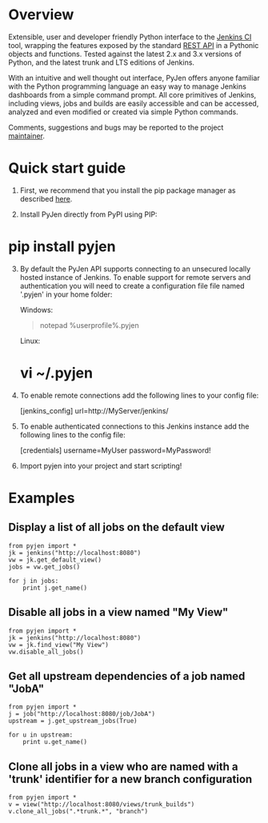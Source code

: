 <!---
This is a readme file encoded in markdown format, intended for use on the summary page for the pyjen
github project. Care should be taken to make sure the encoding is compatible with github's markdown
syntax. See this site for details:
http://daringfireball.net/projects/markdown/syntax
-->

Overview
============
Extensible, user and developer friendly Python interface to the [Jenkins CI](http://jenkins-ci.org/) tool, wrapping
the features exposed by the standard [REST API](https://wiki.jenkins-ci.org/display/JENKINS/Remote+access+API) in a 
Pythonic objects and functions. Tested against the latest 2.x and 3.x versions of Python, and the
latest trunk and LTS editions of Jenkins.

With an intuitive and well thought out interface, PyJen offers anyone familiar with the Python programming
language an easy way to manage Jenkins dashboards from a simple command prompt. All core primitives of Jenkins,
including views, jobs and builds are easily accessible and can be accessed, analyzed and even modified or created
via simple Python commands.

Comments, suggestions and bugs may be reported to the project [maintainer](mailto:kevin@thefriendlycoder.com).

Quick start guide
=================
1. First, we recommend that you install the pip package manager as described [here](http://www.pip-installer.org/en/latest/installing.html).

2. Install PyJen directly from PyPI using PIP: 

# pip install pyjen

3. By default the PyJen API supports connecting to an unsecured locally hosted instance of Jenkins. To
enable support for remote servers and authentication you will need to create a configuration file file
named '.pyjen' in your home folder:

    Windows:
    > notepad %userprofile%\.pyjen
    
    Linux:
    # vi ~/.pyjen

4. To enable remote connections add the following lines to your config file:

    [jenkins_config]
    url=http://MyServer/jenkins/

5. To enable authenticated connections to this Jenkins instance add the following lines to the config file:

    [credentials]
    username=MyUser
    password=MyPassword!

6. Import pyjen into your project and start scripting!

Examples
====================
Display a list of all jobs on the default view
-----------------------------------------------
    from pyjen import *
    jk = jenkins("http://localhost:8080")
    vw = jk.get_default_view()
    jobs = vw.get_jobs()
    
    for j in jobs:
        print j.get_name()
        
Disable all jobs in a view named "My View"
---------------------------------------------
    from pyjen import *
    jk = jenkins("http://localhost:8080")
    vw = jk.find_view("My View")
    vw.disable_all_jobs()
    
Get all upstream dependencies of a job named "JobA"
-----------------------------------------------------
    from pyjen import *
    j = job("http://localhost:8080/job/JobA")
    upstream = j.get_upstream_jobs(True)
    
    for u in upstream:
        print u.get_name()

Clone all jobs in a view who are named with a 'trunk' identifier for a new branch configuration
------------------------------------------------------------------------------------------------
    from pyjen import *
    v = view("http://localhost:8080/views/trunk_builds")
    v.clone_all_jobs(".*trunk.*", "branch")